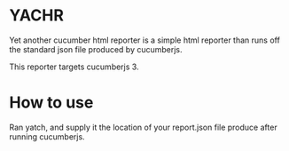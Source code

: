 # YACHR

Yet another cucumber html reporter is a simple html reporter than runs off the standard json file produced by cucumberjs.

This reporter targets cucumberjs 3.

# How to use

Ran yatch, and supply it the location of your report.json file produce after running cucumberjs.